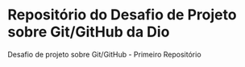 # Repositório do Desafio de Projeto sobre Git/GitHub da Dio
Desafio de projeto sobre Git/GitHub - Primeiro Repositório
